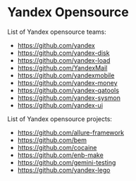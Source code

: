 Yandex Opensource
=================

List of Yandex opensource teams:
 * https://github.com/yandex
 * https://github.com/yandex-disk
 * https://github.com/yandex-load
 * https://github.com/YandexMail
 * https://github.com/yandexmobile
 * https://github.com/yandex-money
 * https://github.com/yandex-qatools
 * https://github.com/yandex-sysmon
 * https://github.com/yandex-ui
 
List of Yandex opensource projects: 
 * https://github.com/allure-framework
 * https://github.com/bem
 * https://github.com/cocaine
 * https://github.com/enb-make
 * https://github.com/gemini-testing
 * https://github.com/yandex-lego

